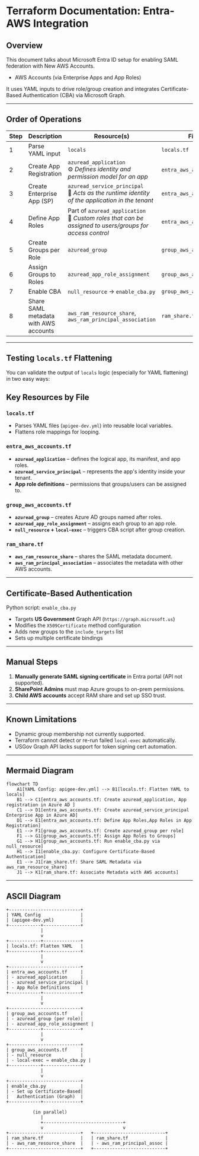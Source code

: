 # Terraform Documentation: Entra-AWS Integration

## Overview
This document talks about  Microsoft Entra ID setup for enabling SAML federation with New AWS Accounts.

- AWS Accounts (via Enterprise Apps and App Roles)

It uses YAML inputs to drive role/group creation and integrates Certificate-Based Authentication (CBA) via Microsoft Graph.

---

##  Order of Operations

| Step | Description | Resource(s) | File |
|------|-------------|-------------|------|
| 1 | Parse YAML input | `locals` | `locals.tf` |
| 2 | Create App Registration | `azuread_application`<br>⚙️ *Defines identity and permission model for an app* | `entra_aws_accounts.tf` |
| 3 | Create Enterprise App (SP) | `azuread_service_principal`<br>🔐 *Acts as the runtime identity of the application in the tenant* | `entra_aws_accounts.tf` |
| 4 | Define App Roles | Part of `azuread_application`<br>🔑 *Custom roles that can be assigned to users/groups for access control* | `entra_aws_accounts.tf` |
| 5 | Create Groups per Role | `azuread_group` | `group_aws_accounts.tf` |
| 6 | Assign Groups to Roles | `azuread_app_role_assignment` | `group_aws_accounts.tf` |
| 7 | Enable CBA | `null_resource` → `enable_cba.py` | `group_aws_accounts.tf` |
| 8 | Share SAML metadata with AWS accounts | `aws_ram_resource_share`, `aws_ram_principal_association` | `ram_share.tf` |

---

##  Testing `locals.tf` Flattening

You can validate the output of `locals` logic (especially for YAML flattening) in two easy ways:

##  Key Resources by File

### `locals.tf`
- Parses YAML files (`apigee-dev.yml`) into reusable local variables.
- Flattens role mappings for looping.

### `entra_aws_accounts.tf`
- **`azuread_application`** – defines the logical app, its manifest, and app roles.
- **`azuread_service_principal`** – represents the app's identity inside your tenant.
- **App role definitions** – permissions that groups/users can be assigned to.

### `group_aws_accounts.tf`
- **`azuread_group`** – creates Azure AD groups named after roles.
- **`azuread_app_role_assignment`** – assigns each group to an app role.
- **`null_resource` + `local-exec`** – triggers CBA script after group creation.

### `ram_share.tf`
- **`aws_ram_resource_share`** – shares the SAML metadata document.
- **`aws_ram_principal_association`** – associates the metadata with other AWS accounts.

---

##  Certificate-Based Authentication

Python script: `enable_cba.py`

- Targets **US Government** Graph API (`https://graph.microsoft.us`)
- Modifies the `X509Certificate` method configuration
- Adds new groups to the `include_targets` list
- Sets up multiple certificate bindings

---

##  Manual Steps

1. **Manually generate SAML signing certificate** in Entra portal (API not supported).
2. **SharePoint Admins** must map Azure groups to on-prem permissions.
3. **Child AWS accounts** accept RAM share and set up SSO trust.

---

##  Known Limitations

- Dynamic group membership not currently supported.
- Terraform cannot detect or re-run failed `local-exec` automatically.
- USGov Graph API lacks support for token signing cert automation.

---

##  Mermaid Diagram
```mermaid
flowchart TD
    A1[YAML Config: apigee-dev.yml] --> B1[locals.tf: Flatten YAML to locals]
    B1 --> C1[entra_aws_accounts.tf: Create azuread_application, App registration in Azure AD ]
    C1 --> D1[entra_aws_accounts.tf: Create azuread_service_principal Enterprise App in Azure AD]
    D1 --> E1[entra_aws_accounts.tf: Define App Roles,App Roles in App Registration]
    E1 --> F1[group_aws_accounts.tf: Create azuread_group per role]
    F1 --> G1[group_aws_accounts.tf: Assign App Roles to Groups]
    G1 --> H1[group_aws_accounts.tf: Run enable_cba.py via null_resource]
    H1 --> I1[enable_cba.py: Configure Certificate-Based Authentication]
    E1 --> J1[ram_share.tf: Share SAML Metadata via aws_ram_resource_share]
    J1 --> K1[ram_share.tf: Associate Metadata with AWS accounts]
```

---

##  ASCII Diagram

```
+---------------------------+
| YAML Config               |
| (apigee-dev.yml)          |
+------------+--------------+
             |
             v
+------------+--------------+
| locals.tf: Flatten YAML   |
+------------+--------------+
             |
             v
+---------------------------+
| entra_aws_accounts.tf     |
| - azuread_application     |
| - azuread_service_principal |
| - App Role Definitions    |
+------------+--------------+
             |
             v
+---------------------------+
| group_aws_accounts.tf     |
| - azuread_group (per role)|
| - azuread_app_role_assignment |
+------------+--------------+
             |
             v
+---------------------------+
| group_aws_accounts.tf     |
| - null_resource           |
| - local-exec → enable_cba.py |
+------------+--------------+
             |
             v
+---------------------------+
| enable_cba.py             |
| - Set up Certificate-Based|
|   Authentication (Graph)  |
+------------+--------------+

          (in parallel)
             |
             +------------------------------+
             v                              v
+---------------------------+   +---------------------------+
| ram_share.tf              |   | ram_share.tf              |
| - aws_ram_resource_share  |   | - aws_ram_principal_assoc |
+---------------------------+   +---------------------------+
```


